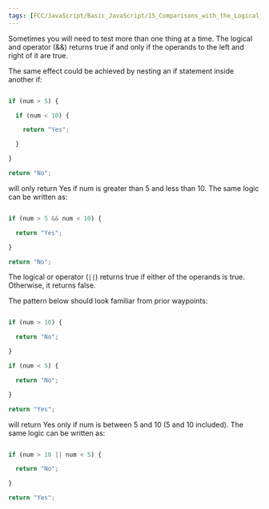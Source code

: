```yaml
---
tags: [FCC/JavaScript/Basic_JavaScript/15_Comparisons_with_the_Logical_and_Operator_or_using_&&]
---
```

Sometimes you will need to test more than one thing at a time. The logical and operator (&&) returns true if and only if the operands to the left and right of it are true.

The same effect could be achieved by nesting an if statement inside another if:

```js

if (num > 5) {

  if (num < 10) {

    return "Yes";

  }

}

return "No";

```

will only return Yes if num is greater than 5 and less than 10. The same logic can be written as:

```js

if (num > 5 && num < 10) {

  return "Yes";

}

return "No";

```

The logical or operator (`||`) returns true if either of the operands is true. Otherwise, it returns false.

The pattern below should look familiar from prior waypoints:

```js

if (num > 10) {

  return "No";

}

if (num < 5) {

  return "No";

}

return "Yes";

```

will return Yes only if num is between 5 and 10 (5 and 10 included). The same logic can be written as:

```js

if (num > 10 || num < 5) {

  return "No";

}

return "Yes";

```